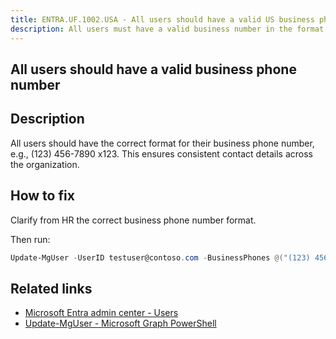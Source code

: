 ```yaml
---
title: ENTRA.UF.1002.USA - All users should have a valid US business phone number - (123) 456-7890 x123
description: All users must have a valid business number in the format (XXX) XXX-XXXX xXXX
---
```

## All users should have a valid business phone number

## Description

All users should have the correct format for their business phone number, e.g., (123) 456-7890 x123. This ensures consistent contact details across the organization.

## How to fix

Clarify from HR the correct business phone number format.

Then run:

```powershell
Update-MgUser -UserID testuser@contoso.com -BusinessPhones @("(123) 456-7890 x123")
```

## Related links

- [Microsoft Entra admin center - Users](https://entra.microsoft.com/#view/Microsoft_AAD_UsersAndTenants/UserManagementMenuBlade/~/AllUsers/menuId/)
- [Update-MgUser - Microsoft Graph PowerShell](https://learn.microsoft.com/en-us/powershell/module/microsoft.graph.users/update-mguser)
